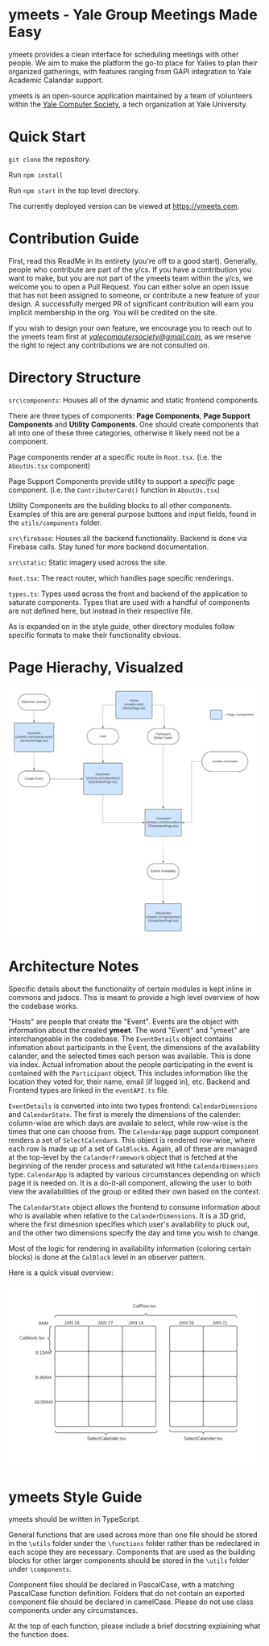 # ymeets - Yale Group Meetings Made Easy
ymeets provides a clean interface for scheduling meetings with other people. We aim to make the platform the go-to place for Yalies to plan their organized gatherings, with features ranging from GAPI integration to Yale Academic Calandar support. 

ymeets is an open-source application maintained by a team of volunteers within the [Yale Computer
Society](https://github.com/YaleComputerSociety), a tech organization at Yale University.

# Quick Start
`git clone` the repository.

Run `npm install`

Run `npm start` in the top level directory.

The currently deployed version can be viewed at https://ymeets.com.

# Contribution Guide
First, read this ReadMe in its entirety (you're off to a good start). Generally, people who contribute are part of the y/cs. If you have a contribution you want to make, but you are not part of the ymeets team within the y/cs, we welcome you to open a Pull Request. You can either solve an open issue that has not been assigned to someone, or contribute a new feature of your design. A successfully merged PR of significant contribution will earn you   implicit membership in the org. You will be credited on the site. 

If you wish to design your own feature, we encourage you to reach out to the ymeets team first at *yalecomputersociety@gmail.com*, as we reserve the right to reject any contributions we are not consulted on.

# Directory Structure
`src\components`:
Houses all of the dynamic and static frontend components.

There are three types of components: **Page Components**, **Page Support Components** and **Utility Components**. One should create components that all into one of these three categories, otherwise it likely need not be a component. 

Page components render at a specific route in `Root.tsx`. (i.e. the `AboutUs.tsx` component)

Page Support Components provide utility to support a *specific* page component. (i.e. the `ContributerCard()` function in `AboutUs.tsx`)

Utility Components are the building blocks to all other components. Examples of this are are general purpose buttons and input fields, found in the `utils/components` folder.

`src\firebase`:
Houses all the backend functionality. Backend is done via Firebase calls. Stay tuned for more backend documentation.

`src\static`:
Static imagery used across the site.

`Root.tsx`:
The react router, which handles page specific renderings.

`types.ts`: Types used across the front and backend of the application to saturate components. Types that are used with a handful of components are not defined here, but instead in their respective file.

As is expanded on in the style guide, other directory modules follow specific formats to make their functionality obvious.

# Page Hierachy, Visualzed 

![Page Hierachy](src/static/PageHierachy.png)


# Architecture Notes
Specific details about the functionality of certain modules is kept inline in commons and jsdocs. This is meant to provide a high level overview of how the codebase works.

"Hosts" are people that create the "Event". Events are the object with information about the created **ymeet**. The word "Event" and "ymeet" are interchangeable in the codebase. The `EventDetails` object contains infomation about participants in the Event, the dimensions of the availability calander, and the selected times each person was available. This is done via index. Actual infromation about the people participating in the event is contained with the `Participant` object. This includes information like the location they voted for, their name, email (if logged in), etc. Backend and Frontend types are linked in the `eventAPI.ts` file.

`EventDetails` is converted into into two types frontend: `CalendarDimensions` and `CalendarState`. The first is merely the dimensions of the calender: column-wise are which days are availale to select, while row-wise is the times that one can choose from. The `CalendarApp` page support component renders a set of `SelectCalendar`s. This object is rendered row-wise, where each row is made up of a set of `CalBlock`s. Again, all of these are managed at the top-level by the `CalanderFramework` object that is fetched at the beginning of the render process and saturated wit hthe `CalendarDimensions` type.  `CalendarApp` is adapted by various circumstances depending on which page it is needed on. It is a do-it-all component, allowing the user to both view the availabilities of the group or edited their own based on the context.

The `CalendarState` object allows the frontend to consume information about who is available when relative to the `CalanderDimensions`. It is a 3D grid, where the first dimesnion specifies which user's availability to pluck out, and the other two dimensions specify the day and time you wish to change. 

Most of the logic for rendering in availability information (coloring certain blocks)
is done at the `CalBlock` level in an observer pattern.

Here is a quick visual overview:

![Page Hierachy](src/static/SelectCalanderFrontend.png)

# ymeets Style Guide
ymeets should be written in TypeScript. 

General functions that are used across more than one file should be stored in the `\utils` folder under the `\functions` folder rather than be redeclared in each scope they are necessary. Components that are used as the building blocks for other larger components should be stored in the `\utils` folder under `\components`.

Component files should be declared in PascalCase, with a matching PascalCase function definition. Folders that do not contain an exported component file should be declared in camelCase. Please do not use class components under any circumstances.

At the top of each function, please include a brief docstring explaining what the function does.



